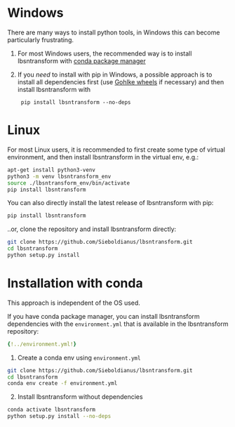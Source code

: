 # Windows

There are many ways to install python tools, in Windows this can become particularly frustrating.

1. For most Windows users, the recommended way is to install lbsntransform with [conda package manager](#installation-with-conda)
2. If you _need_ to install with pip in Windows, a possible approach is to install all dependencies first (use [Gohlke wheels](https://www.lfd.uci.edu/~gohlke/pythonlibs/) if necessary) and then install lbsntransform with 

        pip install lbsntransform --no-deps

# Linux

For most Linux users, it is recommended to first create some type of virtual environment, and then install lbsntransform in the virtual env, e.g.:

```bash
apt-get install python3-venv
python3 -m venv lbsntransform_env
source ./lbsntransform_env/bin/activate
pip install lbsntransform
```

You can also directly install the latest release of lbsntransform with pip:

```bash
pip install lbsntransform
```

..or, clone the repository and install lbsntransform directly:

```bash
git clone https://github.com/Sieboldianus/lbsntransform.git
cd lbsntransform
python setup.py install
```

# Installation with conda

This approach is independent of the OS used.

If you have conda package manager, you can install lbsntransform dependencies 
with the `environment.yml` that is available in the lbsntransform repository:

```yaml
{!../environment.yml!}
```

1. Create a conda env using `environment.yml`

```bash
git clone https://github.com/Sieboldianus/lbsntransform.git
cd lbsntransform
conda env create -f environment.yml
```

2. Install lbsntransform without dependencies

```bash
conda activate lbsntransform
python setup.py install --no-deps
```


